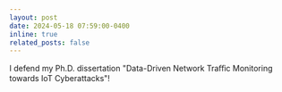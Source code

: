 ```yaml
---
layout: post
date: 2024-05-18 07:59:00-0400
inline: true
related_posts: false
---
```


I defend my Ph.D. dissertation "Data-Driven Network Traﬀic Monitoring towards IoT Cyberattacks"!